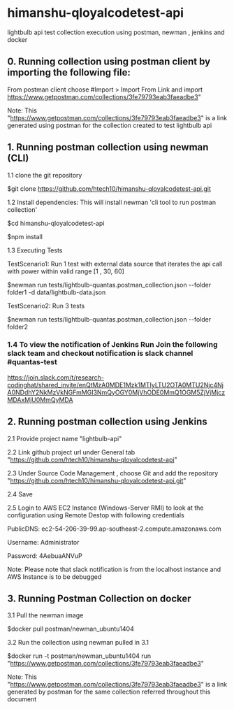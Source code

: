 # himanshu-qloyalcodetest-api
lightbulb api test collection execution using postman, newman , jenkins and docker

## 0. Running collection using postman client by importing the following file:

From postman client choose #Import > Import From Link
and import https://www.getpostman.com/collections/3fe79793eab3faeadbe3"

Note: This "https://www.getpostman.com/collections/3fe79793eab3faeadbe3" is a link generated using postman for the collection created to test lightbulb api

## 1. Running postman collection using newman (CLI)

1.1 clone the git repository

$git clone https://github.com/htech10/himanshu-qloyalcodetest-api.git

1.2 Install dependencies: This will install newman 'cli tool to run postman collection'


$cd himanshu-qloyalcodetest-api

$npm install

1.3 Executing Tests

TestScenario1: Run 1 test with external data source that iterates the api call with power within valid range [1 , 30, 60]


$newman run tests/lightbulb-quantas.postman_collection.json --folder folder1 -d data/lightbulb-data.json


TestScenario2: Run 3 tests 


$newman run tests/lightbulb-quantas.postman_collection.json --folder folder2


### 1.4 To view the notification of Jenkins Run Join the following slack team and checkout notification is slack channel #quantas-test
https://join.slack.com/t/research-codinghat/shared_invite/enQtMzA0MDE1Mzk1MTIyLTU2OTA0MTU2Njc4NjA0NDdhY2NkMzVkNGFmMGI3NmQyOGY0MjVhODE0MmQ1OGM5ZjVjMjczMDAxMjU0MmQyMDA




## 2. Running postman collection using Jenkins

2.1 Provide project name "lightbulb-api"

2.2 Link github project url under General tab "https://github.com/htech10/himanshu-qloyalcodetest-api"

2.3 Under Source Code Management , choose Git and add the repository "https://github.com/htech10/himanshu-qloyalcodetest-api.git"

2.4 Save

2.5 Login to AWS EC2 Instance (Windows-Server RMI) to look at the configuration using Remote Destop with following credentials

PublicDNS:	ec2-54-206-39-99.ap-southeast-2.compute.amazonaws.com

Username:	Administrator

Password:	4AebuaANVuP

Note: Please note that slack notification is from the localhost instance and AWS Instance is to be debugged 

## 3. Running Postman Collection on docker 

3.1 Pull the newman image 

$docker pull postman/newman_ubuntu1404

3.2 Run the collection using newman pulled in 3.1

$docker run -t postman/newman_ubuntu1404 run "https://www.getpostman.com/collections/3fe79793eab3faeadbe3"

Note: This "https://www.getpostman.com/collections/3fe79793eab3faeadbe3" is a link generated by postman for the same collection referred throughout this document



